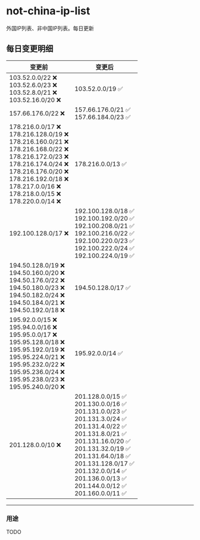 # not-china-ip-list
外国IP列表、非中国IP列表。每日更新

每日变更明细
--------------------
|  变更前   | 变更后 |
|  ----  | ----  |
|  103.52.0.0/22 :x: <br> 103.52.6.0/23 :x: <br> 103.52.8.0/21 :x: <br> 103.52.16.0/20 :x: <br> | 103.52.0.0/19 :white_check_mark: | 
|  157.66.176.0/22 :x:  | 157.66.176.0/21 :white_check_mark: <br> 157.66.184.0/23 :white_check_mark: <br>  | 
|  178.216.0.0/17 :x: <br> 178.216.128.0/19 :x: <br> 178.216.160.0/21 :x: <br> 178.216.168.0/22 :x: <br> 178.216.172.0/23 :x: <br> 178.216.174.0/24 :x: <br> 178.216.176.0/20 :x: <br> 178.216.192.0/18 :x: <br> 178.217.0.0/16 :x: <br> 178.218.0.0/15 :x: <br> 178.220.0.0/14 :x: <br> | 178.216.0.0/13 :white_check_mark: | 
|  192.100.128.0/17 :x:  | 192.100.128.0/18 :white_check_mark: <br> 192.100.192.0/20 :white_check_mark: <br> 192.100.208.0/21 :white_check_mark: <br> 192.100.216.0/22 :white_check_mark: <br> 192.100.220.0/23 :white_check_mark: <br> 192.100.222.0/24 :white_check_mark: <br> 192.100.224.0/19 :white_check_mark: <br>  | 
|  194.50.128.0/19 :x: <br> 194.50.160.0/20 :x: <br> 194.50.176.0/22 :x: <br> 194.50.180.0/23 :x: <br> 194.50.182.0/24 :x: <br> 194.50.184.0/21 :x: <br> 194.50.192.0/18 :x: <br> | 194.50.128.0/17 :white_check_mark: | 
|  195.92.0.0/15 :x: <br> 195.94.0.0/16 :x: <br> 195.95.0.0/17 :x: <br> 195.95.128.0/18 :x: <br> 195.95.192.0/19 :x: <br> 195.95.224.0/21 :x: <br> 195.95.232.0/22 :x: <br> 195.95.236.0/24 :x: <br> 195.95.238.0/23 :x: <br> 195.95.240.0/20 :x: <br> | 195.92.0.0/14 :white_check_mark: | 
|  201.128.0.0/10 :x:  | 201.128.0.0/15 :white_check_mark: <br> 201.130.0.0/16 :white_check_mark: <br> 201.131.0.0/23 :white_check_mark: <br> 201.131.3.0/24 :white_check_mark: <br> 201.131.4.0/22 :white_check_mark: <br> 201.131.8.0/21 :white_check_mark: <br> 201.131.16.0/20 :white_check_mark: <br> 201.131.32.0/19 :white_check_mark: <br> 201.131.64.0/18 :white_check_mark: <br> 201.131.128.0/17 :white_check_mark: <br> 201.132.0.0/14 :white_check_mark: <br> 201.136.0.0/13 :white_check_mark: <br> 201.144.0.0/12 :white_check_mark: <br> 201.160.0.0/11 :white_check_mark: <br>  | 

--------------------
### 用途
TODO
